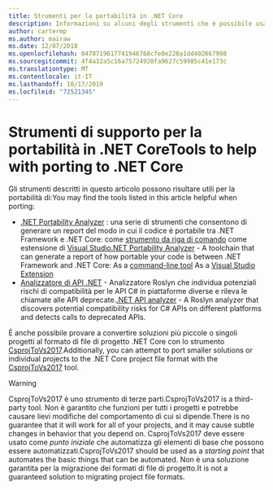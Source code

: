 ```yaml
---
title: Strumenti per la portabilità in .NET Core
description: Informazioni su alcuni degli strumenti che è possibile usare per la portabilità in .NET Core
author: cartermp
ms.author: mairaw
ms.date: 12/07/2018
ms.openlocfilehash: 0478719617741946768cfe8e220a1dd402667998
ms.sourcegitcommit: 4f4a32a5c16a75724920fa9627c59985c41e173c
ms.translationtype: MT
ms.contentlocale: it-IT
ms.lasthandoff: 10/17/2019
ms.locfileid: "72521345"
---
```

# <a name="tools-to-help-with-porting-to-net-core"></a><span data-ttu-id="e6bc4-103">Strumenti di supporto per la portabilità in .NET Core</span><span class="sxs-lookup"><span data-stu-id="e6bc4-103">Tools to help with porting to .NET Core</span></span>

<span data-ttu-id="e6bc4-104">Gli strumenti descritti in questo articolo possono risultare utili per la portabilità di:</span><span class="sxs-lookup"><span data-stu-id="e6bc4-104">You may find the tools listed in this article helpful when porting:</span></span>

- <span data-ttu-id="e6bc4-105">[.NET Portability Analyzer](../../standard/analyzers/portability-analyzer.md) : una serie di strumenti che consentono di generare un report del modo in cui il codice è portabile tra .NET Framework e .NET Core: come [strumento da riga di comando](https://github.com/Microsoft/dotnet-apiport/releases) come estensione di [Visual Studio](https://visualstudiogallery.msdn.microsoft.com/1177943e-cfb7-4822-a8a6-e56c7905292b)</span><span class="sxs-lookup"><span data-stu-id="e6bc4-105">[.NET Portability Analyzer](../../standard/analyzers/portability-analyzer.md) - A toolchain that can generate a report of how portable your code is between .NET Framework and .NET Core:  As a [command-line tool](https://github.com/Microsoft/dotnet-apiport/releases) As a [Visual Studio Extension](https://visualstudiogallery.msdn.microsoft.com/1177943e-cfb7-4822-a8a6-e56c7905292b)</span></span>
- <span data-ttu-id="e6bc4-106">[Analizzatore di API .NET](../../standard/analyzers/api-analyzer.md) - Analizzatore Roslyn che individua potenziali rischi di compatibilità per le API C# in piattaforme diverse e rileva le chiamate alle API deprecate.</span><span class="sxs-lookup"><span data-stu-id="e6bc4-106">[.NET API analyzer](../../standard/analyzers/api-analyzer.md) - A Roslyn analyzer that discovers potential compatibility risks for C# APIs on different platforms and detects calls to deprecated APIs.</span></span>

<span data-ttu-id="e6bc4-107">È anche possibile provare a convertire soluzioni più piccole o singoli progetti al formato di file di progetto .NET Core con lo strumento [CsprojToVs2017](https://github.com/hvanbakel/CsprojToVs2017).</span><span class="sxs-lookup"><span data-stu-id="e6bc4-107">Additionally, you can attempt to port smaller solutions or individual projects to the .NET Core project file format with the [CsprojToVs2017](https://github.com/hvanbakel/CsprojToVs2017) tool.</span></span>

> [!WARNING] 
> <span data-ttu-id="e6bc4-108">CsprojToVs2017 è uno strumento di terze parti.</span><span class="sxs-lookup"><span data-stu-id="e6bc4-108">CsprojToVs2017 is a third-party tool.</span></span> <span data-ttu-id="e6bc4-109">Non è garantito che funzioni per tutti i progetti e potrebbe causare lievi modifiche del comportamento di cui si dipende.</span><span class="sxs-lookup"><span data-stu-id="e6bc4-109">There is no guarantee that it will work for all of your projects, and it may cause subtle changes in behavior that you depend on.</span></span> <span data-ttu-id="e6bc4-110">CsprojToVs2017 deve essere usato come _punto iniziale_ che automatizza gli elementi di base che possono essere automatizzati.</span><span class="sxs-lookup"><span data-stu-id="e6bc4-110">CsprojToVs2017 should be used as a _starting point_ that automates the basic things that can be automated.</span></span> <span data-ttu-id="e6bc4-111">Non è una soluzione garantita per la migrazione dei formati di file di progetto.</span><span class="sxs-lookup"><span data-stu-id="e6bc4-111">It is not a guaranteed solution to migrating project file formats.</span></span>
